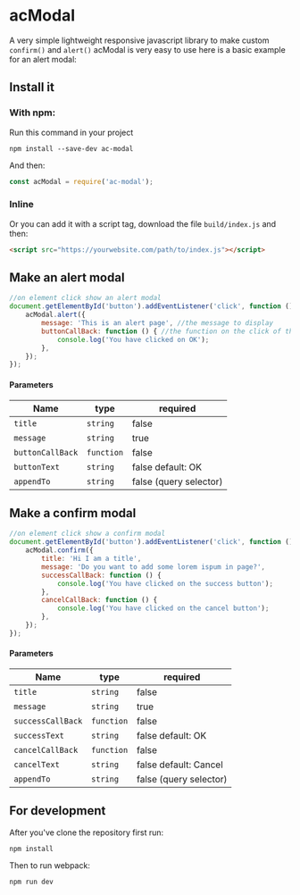# acModal
A very simple lightweight responsive javascript library to make custom `confirm()` and `alert()`
acModal is very easy to use here is a basic example for an alert modal:

## Install it

### With npm: 
Run this command in your project
```
npm install --save-dev ac-modal
```
And then: 
```javascript
const acModal = require('ac-modal');
```

### Inline
Or you can add it with a script tag, download the file `build/index.js` and then:
```html
<script src="https://yourwebsite.com/path/to/index.js"></script>
```

## Make an alert modal
``` javascript
//on element click show an alert modal
document.getElementById('button').addEventListener('click', function () {
    acModal.alert({
        message: 'This is an alert page', //the message to display
        buttonCallBack: function () { //the function on the click of the OK button
            console.log('You have clicked on OK');
        },
    });
});
```
#### Parameters
| Name          | type          | required |
| ------------- |-------------|--------|
| `title`      | `string` |false|
| `message`      | `string`      |true|
| `buttonCallBack` | `function`      |false|
| `buttonText` | `string`      |false default: OK|
| `appendTo` | `string`      |false (query selector)|

## Make a confirm modal
```javascript
//on element click show a confirm modal
document.getElementById('button').addEventListener('click', function () {
    acModal.confirm({
        title: 'Hi I am a title',
        message: 'Do you want to add some lorem ispum in page?',
        successCallBack: function () {
            console.log('You have clicked on the success button');
        },
        cancelCallBack: function () {
            console.log('You have clicked on the cancel button');
        },
    });
});
```
#### Parameters
| Name          | type          | required |
| ------------- |-------------|--------|
| `title`      | `string` |false|
| `message`      | `string`      |true|
| `successCallBack` | `function`      |false|
| `successText` | `string`      |false default: OK|
| `cancelCallBack` | `function`      |false|
| `cancelText` | `string`      |false default: Cancel|
| `appendTo` | `string`      |false (query selector)|

## For development
After you've clone the repository first run:
```shell
npm install
```
Then to run webpack:
```shell
npm run dev
```
